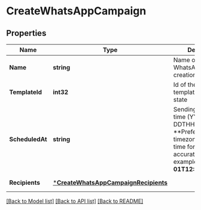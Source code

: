 # CreateWhatsAppCampaign

## Properties
Name | Type | Description | Notes
------------ | ------------- | ------------- | -------------
**Name** | **string** | Name of the WhatsApp campaign creation | [default to null]
**TemplateId** | **int32** | Id of the WhatsApp template in **approved** state | [default to null]
**ScheduledAt** | **string** | Sending UTC date-time (YYYY-MM-DDTHH:mm:ss.SSSZ). **Prefer to pass your timezone in date-time format for accurate result.For example: **2017-06-01T12:30:00+02:00**  | [default to null]
**Recipients** | [***CreateWhatsAppCampaignRecipients**](createWhatsAppCampaignRecipients.md) |  | [default to null]

[[Back to Model list]](../README.md#documentation-for-models) [[Back to API list]](../README.md#documentation-for-api-endpoints) [[Back to README]](../README.md)


